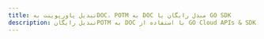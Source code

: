 ---title: تبدیل پاورپوینت بهDOC، POTM به DOC مبدل رایگان یا GO SDKdescription: تبدیل رایگانPOTM به DOC با استفاده از GO Cloud APIs & SDK. همچنین اسناد Microsoft PowerPoint را در Cloud ایجاد، ویرایش و رندر کنید.---